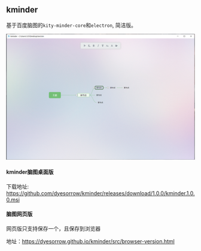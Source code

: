 ## kminder
基于百度脑图的`kity-minder-core`和`electron`, 简洁版。

![](./doc/image.png)

#### kminder脑图桌面版

下载地址: https://github.com/dyesorrow/kminder/releases/download/1.0.0/kminder.1.0.0.msi

#### 脑图网页版
网页版只支持保存一个，且保存到浏览器

地址：https://dyesorrow.github.io/kminder/src/browser-version.html

